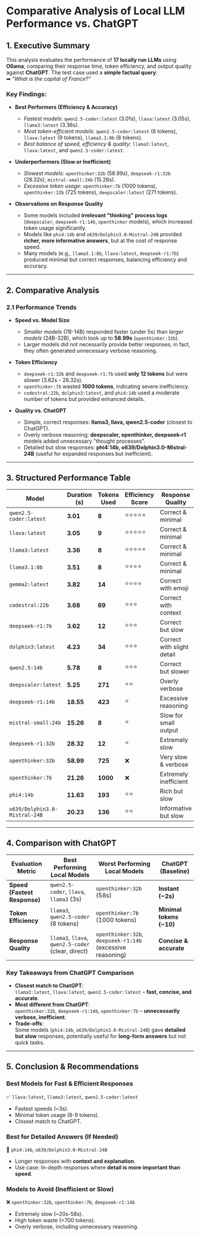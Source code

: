 # **Comparative Analysis of Local LLM Performance vs. ChatGPT**

## **1. Executive Summary**

This analysis evaluates the performance of **17 locally run LLMs** using **Ollama**, comparing their response time, token efficiency, and output quality against **ChatGPT**. The test case used a **simple factual query**:  
➡ *"What is the capital of France?"*

### **Key Findings:**
- **Best Performers (Efficiency & Accuracy)**  
  - *Fastest models*: `qwen2.5-coder:latest` (3.01s), `llava:latest` (3.05s), `llama3:latest` (3.36s).  
  - *Most token-efficient models*: `qwen2.5-coder:latest` (8 tokens), `llava:latest` (9 tokens), `llama3.1:8b` (8 tokens).  
  - *Best balance of speed, efficiency & quality*: `llama3:latest`, `llava:latest`, and `qwen2.5-coder:latest`.  

- **Underperformers (Slow or Inefficient)**
  - *Slowest models*: `openthinker:32b` (58.99s), `deepseek-r1:32b` (28.32s), `mistral-small:24b` (15.26s).  
  - *Excessive token usage*: `openthinker:7b` (1000 tokens), `openthinker:32b` (725 tokens), `deepscaler:latest` (271 tokens).  

- **Observations on Response Quality**
  - Some models included **irrelevant "thinking" process logs** (`deepscaler`, `deepseek-r1:14b`, `openthinker` models), which increased token usage significantly.
  - Models like `phi4:14b` and `o639/Dolphin3.0-Mistral-24B` provided **richer, more informative answers**, but at the cost of response speed.
  - Many models (e.g., `llama3.1:8b`, `llava:latest`, `deepseek-r1:7b`) produced minimal but correct responses, balancing efficiency and accuracy.

---

## **2. Comparative Analysis**

### **2.1 Performance Trends**
- **Speed vs. Model Size**:  
  - *Smaller models* (7B-14B) responded faster (under 5s) than *larger models* (24B-32B), which took up to **58.99s** (`openthinker:32b`).
  - Larger models did not necessarily provide better responses; in fact, they often generated unnecessary verbose reasoning.

- **Token Efficiency**
  - `deepseek-r1:32b` and `deepseek-r1:7b` used **only 12 tokens** but were slower (3.62s - 28.32s).
  - `openthinker:7b` wasted **1000 tokens**, indicating severe inefficiency.
  - `codestral:22b`, `dolphin3:latest`, and `phi4:14b` used a moderate number of tokens but provided enhanced details.

- **Quality vs. ChatGPT**
  - Simple, correct responses: **llama3, llava, qwen2.5-coder** (closest to ChatGPT).
  - Overly verbose reasoning: **deepscaler, openthinker, deepseek-r1** models added unnecessary "thought processes".
  - Detailed but slow responses: **phi4:14b, o639/Dolphin3.0-Mistral-24B** (useful for expanded responses but inefficient).

---

## **3. Structured Performance Table**

| **Model** | **Duration (s)** | **Tokens Used** | **Efficiency Score** | **Response Quality** |
|-----------|-----------------|----------------|----------------------|----------------------|
| `qwen2.5-coder:latest` | **3.01** | **8** | ⭐⭐⭐⭐⭐ | Correct & minimal |
| `llava:latest` | **3.05** | **9** | ⭐⭐⭐⭐⭐ | Correct & minimal |
| `llama3:latest` | **3.36** | **8** | ⭐⭐⭐⭐⭐ | Correct & minimal |
| `llama3.1:8b` | **3.51** | **8** | ⭐⭐⭐⭐ | Correct & minimal |
| `gemma2:latest` | **3.82** | **14** | ⭐⭐⭐⭐ | Correct with emoji |
| `codestral:22b` | **3.68** | **69** | ⭐⭐⭐ | Correct with context |
| `deepseek-r1:7b` | **3.62** | **12** | ⭐⭐⭐ | Correct but slow |
| `dolphin3:latest` | **4.23** | **34** | ⭐⭐⭐ | Correct with slight detail |
| `qwen2.5:14b` | **5.78** | **8** | ⭐⭐⭐ | Correct but slower |
| `deepscaler:latest` | **5.25** | **271** | ⭐⭐ | Overly verbose |
| `deepseek-r1:14b` | **18.55** | **423** | ⭐ | Excessive reasoning |
| `mistral-small:24b` | **15.26** | **8** | ⭐ | Slow for small output |
| `deepseek-r1:32b` | **28.32** | **12** | ⭐ | Extremely slow |
| `openthinker:32b` | **58.99** | **725** | ❌ | Very slow & verbose |
| `openthinker:7b` | **21.26** | **1000** | ❌ | Extremely inefficient |
| `phi4:14b` | **11.63** | **193** | ⭐⭐ | Rich but slow |
| `o639/Dolphin3.0-Mistral-24B` | **20.23** | **136** | ⭐⭐ | Informative but slow |

---

## **4. Comparison with ChatGPT**

| **Evaluation Metric** | **Best Performing Local Models** | **Worst Performing Local Models** | **ChatGPT (Baseline)** |
|----------------------|--------------------------------|---------------------------------|------------------------|
| **Speed (Fastest Response)** | `qwen2.5-coder`, `llava`, `llama3` (3s) | `openthinker:32b` (58s) | **Instant (~2s)** |
| **Token Efficiency** | `llama3`, `qwen2.5-coder` (8 tokens) | `openthinker:7b` (1000 tokens) | **Minimal tokens (~10)** |
| **Response Quality** | `llama3`, `llava`, `qwen2.5-coder` (clear, direct) | `openthinker:32b`, `deepseek-r1:14b` (excessive reasoning) | **Concise & accurate** |

### **Key Takeaways from ChatGPT Comparison**
- **Closest match to ChatGPT**:  
  `llama3:latest`, `llava:latest`, `qwen2.5-coder:latest` – **fast, concise, and accurate**.  
- **Most different from ChatGPT**:  
  `openthinker:32b`, `deepseek-r1:14b`, `openthinker:7b` – **unnecessarily verbose, inefficient**.  
- **Trade-offs**:  
  Some models (`phi4:14b`, `o639/Dolphin3.0-Mistral-24B`) gave **detailed but slow** responses, potentially useful for **long-form answers** but not quick tasks.

---

## **5. Conclusion & Recommendations**

### **Best Models for Fast & Efficient Responses**
✅ `llava:latest`, `llama3:latest`, `qwen2.5-coder:latest`  
- Fastest speeds (~3s).  
- Minimal token usage (8-9 tokens).  
- Closest match to ChatGPT.  

### **Best for Detailed Answers (If Needed)**
🔹 `phi4:14b`, `o639/Dolphin3.0-Mistral-24B`  
- Longer responses with **context and explanation**.  
- Use case: In-depth responses where **detail is more important than speed**.  

### **Models to Avoid (Inefficient or Slow)**
❌ `openthinker:32b`, `openthinker:7b`, `deepseek-r1:14b`  
- Extremely slow (~20s-58s).  
- High token waste (>700 tokens).  
- Overly verbose, including unnecessary reasoning.  